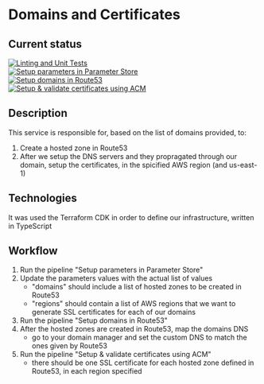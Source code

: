 # Domains and Certificates

## Current status
[![Linting and Unit Tests](https://github.com/Kuwabuga/domains-and-certificates/actions/workflows/run_linting_and_tests.yml/badge.svg?branch=production)](https://github.com/Kuwabuga/domains-and-certificates/actions/workflows/run_linting_and_tests.yml)<br>
[![Setup parameters in Parameter Store](https://github.com/Kuwabuga/domains-and-certificates/actions/workflows/setup_parameters.yml/badge.svg)](https://github.com/Kuwabuga/domains-and-certificates/actions/workflows/setup_parameters.yml)<br>
[![Setup domains in Route53](https://github.com/Kuwabuga/domains-and-certificates/actions/workflows/setup_domains.yml/badge.svg?branch=production)](https://github.com/Kuwabuga/domains-and-certificates/actions/workflows/setup_domains.yml)<br>
[![Setup & validate certificates using ACM](https://github.com/Kuwabuga/domains-and-certificates/actions/workflows/setup_certificates.yml/badge.svg?branch=production)](https://github.com/Kuwabuga/domains-and-certificates/actions/workflows/setup_certificates.yml)<br>

## Description
This service is responsible for, based on the list of domains provided, to:
1. Create a hosted zone in Route53
2. After we setup the DNS servers and they propragated through our domain, setup the certificates, in the spicified AWS region (and us-east-1)

## Technologies
It was used the Terraform CDK in order to define our infrastructure, written in TypeScript

## Workflow

1. Run the pipeline "Setup parameters in Parameter Store"
2. Update the parameters values with the actual list of values
    - "domains" should include a list of hosted zones to be created in Route53
    - "regions" should contain a list of AWS regions that we want to generate SSL certificates for each of our domains
3. Run the pipeline "Setup domains in Route53"
4. After the hosted zones are created in Route53, map the domains DNS
    - go to your domain manager and set the custom DNS to match the ones given by Route53
5. Run the pipeline "Setup & validate certificates using ACM"
    - there should be one SSL certificate for each hosted zone defined in Route53, in each region specified
